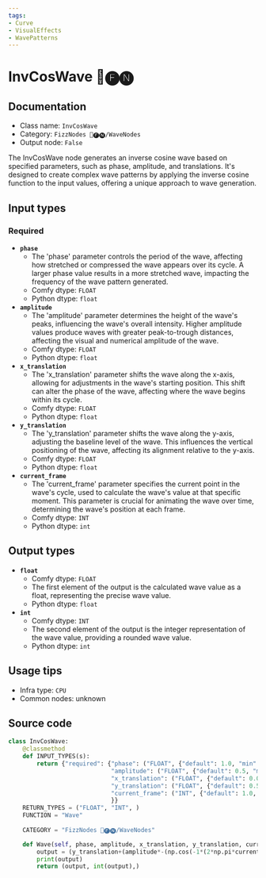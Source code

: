 ```yaml
---
tags:
- Curve
- VisualEffects
- WavePatterns
---
```


# InvCosWave 📅🅕🅝
## Documentation
- Class name: `InvCosWave`
- Category: `FizzNodes 📅🅕🅝/WaveNodes`
- Output node: `False`

The InvCosWave node generates an inverse cosine wave based on specified parameters, such as phase, amplitude, and translations. It's designed to create complex wave patterns by applying the inverse cosine function to the input values, offering a unique approach to wave generation.
## Input types
### Required
- **`phase`**
    - The 'phase' parameter controls the period of the wave, affecting how stretched or compressed the wave appears over its cycle. A larger phase value results in a more stretched wave, impacting the frequency of the wave pattern generated.
    - Comfy dtype: `FLOAT`
    - Python dtype: `float`
- **`amplitude`**
    - The 'amplitude' parameter determines the height of the wave's peaks, influencing the wave's overall intensity. Higher amplitude values produce waves with greater peak-to-trough distances, affecting the visual and numerical amplitude of the wave.
    - Comfy dtype: `FLOAT`
    - Python dtype: `float`
- **`x_translation`**
    - The 'x_translation' parameter shifts the wave along the x-axis, allowing for adjustments in the wave's starting position. This shift can alter the phase of the wave, affecting where the wave begins within its cycle.
    - Comfy dtype: `FLOAT`
    - Python dtype: `float`
- **`y_translation`**
    - The 'y_translation' parameter shifts the wave along the y-axis, adjusting the baseline level of the wave. This influences the vertical positioning of the wave, affecting its alignment relative to the y-axis.
    - Comfy dtype: `FLOAT`
    - Python dtype: `float`
- **`current_frame`**
    - The 'current_frame' parameter specifies the current point in the wave's cycle, used to calculate the wave's value at that specific moment. This parameter is crucial for animating the wave over time, determining the wave's position at each frame.
    - Comfy dtype: `INT`
    - Python dtype: `int`
## Output types
- **`float`**
    - Comfy dtype: `FLOAT`
    - The first element of the output is the calculated wave value as a float, representing the precise wave value.
    - Python dtype: `float`
- **`int`**
    - Comfy dtype: `INT`
    - The second element of the output is the integer representation of the wave value, providing a rounded wave value.
    - Python dtype: `int`
## Usage tips
- Infra type: `CPU`
- Common nodes: unknown


## Source code
```python
class InvCosWave:
    @classmethod
    def INPUT_TYPES(s):
        return {"required": {"phase": ("FLOAT", {"default": 1.0, "min": 0.0, "max": 9999.0, "step": 1.0}),
                             "amplitude": ("FLOAT", {"default": 0.5, "min": 0.0, "max": 9999.0, "step": 0.1}),
                             "x_translation": ("FLOAT", {"default": 0.0, "min": 0.0, "max": 9999.0, "step": 1.0}),
                             "y_translation": ("FLOAT", {"default": 0.5, "min": 0.0, "max": 9999.0, "step": 0.05}),
                             "current_frame": ("INT", {"default": 1.0, "min": 0.0, "max": 9999.0, "step": 1.0}),
                             }}
    RETURN_TYPES = ("FLOAT", "INT", )
    FUNCTION = "Wave"
    
    CATEGORY = "FizzNodes 📅🅕🅝/WaveNodes"

    def Wave(self, phase, amplitude, x_translation, y_translation, current_frame):
        output = (y_translation+(amplitude*-(np.cos(-1*(2*np.pi*current_frame/phase-x_translation)))))
        print(output)
        return (output, int(output),)

```
